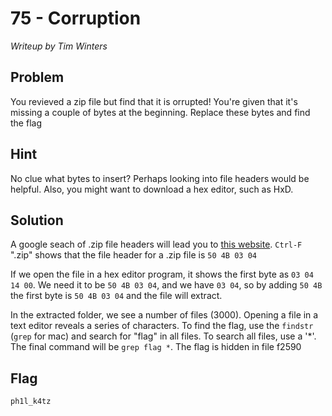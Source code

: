 # 75 - Corruption

*Writeup by Tim Winters*

## Problem
You revieved a zip file but find that it is orrupted! You're given that it's missing a couple of bytes at the beginning. Replace these bytes and find the flag

## Hint

No clue what bytes to insert? Perhaps looking into file headers would be helpful. Also, you might want to download a hex editor, such as HxD.

## Solution
A google seach of .zip file headers will lead you to [this website](http://www.garykessler.net/library/file_sigs.html). `Ctrl-F` ".zip" shows that the file header for a .zip file is `50 4B 03 04`

If we open the file in a hex editor program, it shows the first byte as `03 04 14 00`. We need it to be `50 4B 03 04`, and we have `03 04`, so by adding `50 4B` the first byte is `50 4B 03 04` and the file will extract.

In the extracted folder, we see a number of files (3000). Opening a file in a text editor reveals a series of characters. To find the flag, use the `findstr` (`grep` for mac) and search for "flag" in all files. To search all files, use a '*'. The final command will be `grep flag *`. The flag is hidden in file f2590

## Flag

`ph1l_k4tz`
